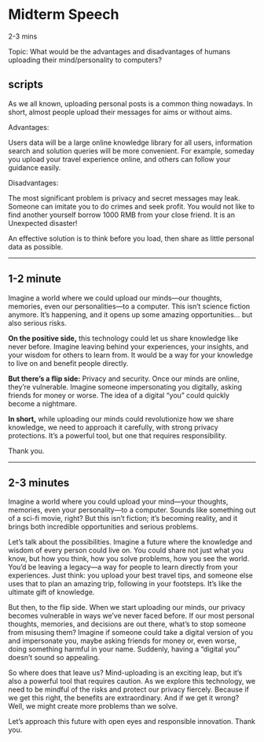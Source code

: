 # Midterm Speech

2-3 mins

Topic: What would be the advantages and disadvantages of humans uploading their mind/personality to computers? 



## scripts

As we all known, uploading personal posts is a common thing nowadays. In short, almost people upload their messages for aims or without aims. 

Advantages:

Users data will be a large online knowledge library for all users, information search and solution queries will be more convenient. For example, someday you upload your travel experience online, and others can follow your guidance easily.

Disadvantages:

The most significant problem is privacy and secret messages may leak. Someone can imitate you to do crimes and seek profit. You would not like to find another yourself borrow 1000 RMB from your close friend. It is an Unexpected disaster!

An effective solution is to think before you load, then share as little personal data as possible. 

---



## 1-2 minute

Imagine a world where we could upload our minds—our thoughts, memories, even our personalities—to a computer. This isn’t science fiction anymore. It’s happening, and it opens up some amazing opportunities… but also serious risks.

**On the positive side,** this technology could let us share knowledge like never before. Imagine leaving behind your experiences, your insights, and your wisdom for others to learn from. It would be a way for your knowledge to live on and benefit people directly.

**But there’s a flip side:** Privacy and security. Once our minds are online, they’re vulnerable. Imagine someone impersonating you digitally, asking friends for money or worse. The idea of a digital “you” could quickly become a nightmare.

**In short,** while uploading our minds could revolutionize how we share knowledge, we need to approach it carefully, with strong privacy protections. It’s a powerful tool, but one that requires responsibility.

Thank you.

---

## 2-3 minutes

Imagine a world where you could upload your mind—your thoughts, memories, even your personality—to a computer. Sounds like something out of a sci-fi movie, right? But this isn’t fiction; it’s becoming reality, and it brings both incredible opportunities and serious problems.

Let’s talk about the possibilities. Imagine a future where the knowledge and wisdom of every person could live on. You could share not just what you know, but how you think, how you solve problems, how you see the world. You’d be leaving a legacy—a way for people to learn directly from your experiences. Just think: you upload your best travel tips, and someone else uses that to plan an amazing trip, following in your footsteps. It’s like the ultimate gift of knowledge.

But then, to the flip side. When we start uploading our minds, our privacy becomes vulnerable in ways we’ve never faced before. If our most personal thoughts, memories, and decisions are out there, what’s to stop someone from misusing them? Imagine if someone could take a digital version of you and impersonate you, maybe asking friends for money or, even worse, doing something harmful in your name. Suddenly, having a “digital you” doesn’t sound so appealing.

So where does that leave us? Mind-uploading is an exciting leap, but it’s also a powerful tool that requires caution. As we explore this technology, we need to be mindful of the risks and protect our privacy fiercely. Because if we get this right, the benefits are extraordinary. And if we get it wrong? Well, we might create more problems than we solve.

Let’s approach this future with open eyes and responsible innovation. Thank you.